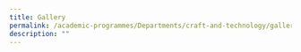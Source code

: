 ```yaml
---
title: Gallery
permalink: /academic-programmes/Departments/craft-and-technology/gallery/permalink
description: ""
---
```

